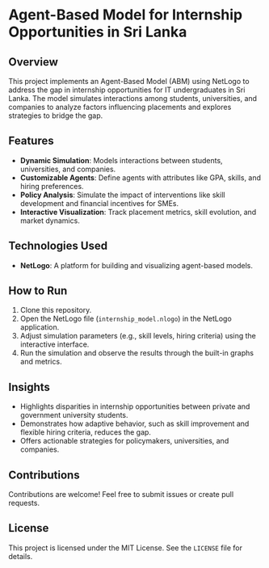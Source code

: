 # Agent-Based Model for Internship Opportunities in Sri Lanka

## Overview
This project implements an Agent-Based Model (ABM) using NetLogo to address the gap in internship opportunities for IT undergraduates in Sri Lanka. The model simulates interactions among students, universities, and companies to analyze factors influencing placements and explores strategies to bridge the gap.

## Features
- **Dynamic Simulation**: Models interactions between students, universities, and companies.
- **Customizable Agents**: Define agents with attributes like GPA, skills, and hiring preferences.
- **Policy Analysis**: Simulate the impact of interventions like skill development and financial incentives for SMEs.
- **Interactive Visualization**: Track placement metrics, skill evolution, and market dynamics.

## Technologies Used
- **NetLogo**: A platform for building and visualizing agent-based models.

## How to Run
1. Clone this repository.
2. Open the NetLogo file (`internship_model.nlogo`) in the NetLogo application.
3. Adjust simulation parameters (e.g., skill levels, hiring criteria) using the interactive interface.
4. Run the simulation and observe the results through the built-in graphs and metrics.

## Insights
- Highlights disparities in internship opportunities between private and government university students.
- Demonstrates how adaptive behavior, such as skill improvement and flexible hiring criteria, reduces the gap.
- Offers actionable strategies for policymakers, universities, and companies.

## Contributions
Contributions are welcome! Feel free to submit issues or create pull requests.

## License
This project is licensed under the MIT License. See the `LICENSE` file for details.
